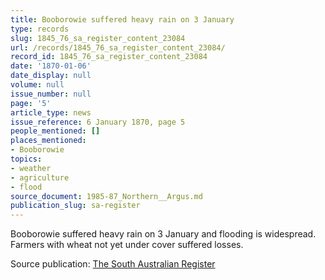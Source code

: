 ```yaml
---
title: Booborowie suffered heavy rain on 3 January
type: records
slug: 1845_76_sa_register_content_23084
url: /records/1845_76_sa_register_content_23084/
record_id: 1845_76_sa_register_content_23084
date: '1870-01-06'
date_display: null
volume: null
issue_number: null
page: '5'
article_type: news
issue_reference: 6 January 1870, page 5
people_mentioned: []
places_mentioned:
- Booborowie
topics:
- weather
- agriculture
- flood
source_document: 1985-87_Northern__Argus.md
publication_slug: sa-register
---
```


Booborowie suffered heavy rain on 3 January and flooding is widespread.  Farmers with wheat not yet under cover suffered losses.

Source publication: [The South Australian Register](/publications/sa-register/)
